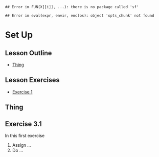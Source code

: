 
```
## Error in FUN(X[[i]], ...): there is no package called 'sf'
```

```
## Error in eval(expr, envir, enclos): object 'opts_chunk' not found
```

# Set Up

## Lesson Outline
- [Thing](#thing)


## Lesson Exercises
- [Exercise 1](#exercise-1)

## Thing


## Exercise 3.1
In this first exercise 

1. Assign ...
2. Do ...

